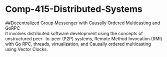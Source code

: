# Comp-415-Distributed-Systems
##Decentralized Group Messenger with Causally Ordered Multicasting and GoRPC  
It involves distributed software development using the concepts of unstructured peer-
to-peer (P2P) systems, Remote Method Invocation (RMI) with Go RPC, threads, virtualization,
and Causally ordered multicasting using Vector Clocks.
